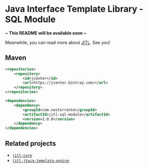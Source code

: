 # Java Interface Template Library - SQL Module

**~ This README will be available soon ~**

Meanwhile, you can read more about [JITL](https://github.com/nestorrente/jitl-core). See you!

## Maven

```xml
<repositories>
	<repository>
		<id>jcenter</id>
		<url>https://jcenter.bintray.com/</url>
	</repository>
</repositories>

<dependencies>
	<dependency>
		<groupId>com.nestorrente</groupId>
		<artifactId>jitl-sql-module</artifactId>
		<version>2.0.0</version>
	</dependency>
</dependencies>
```

## Related projects
+ [```jitl-core```](https://github.com/nestorrente/jitl-core)
+ [```jitl-jtwig-template-engine```](https://github.com/nestorrente/jitl-jtwig-template-engine)


